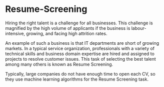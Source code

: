 # Resume-Screening

Hiring the right talent is a challenge for all businesses. This challenge is magnified by the high volume of applicants if the business is labour-intensive, growing, and facing high attrition rates.

An example of such a business is that IT departments are short of growing markets. In a typical service organization, professionals with a variety of technical skills and business domain expertise are hired and assigned to projects to resolve customer issues. This task of selecting the best talent among many others is known as Resume Screening.

Typically, large companies do not have enough time to open each CV, so they use machine learning algorithms for the Resume Screening task.
